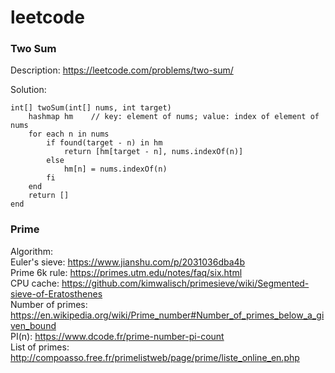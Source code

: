 # leetcode


### Two Sum ###
Description: https://leetcode.com/problems/two-sum/

Solution:
```
int[] twoSum(int[] nums, int target)
    hashmap hm    // key: element of nums; value: index of element of nums
    for each n in nums
        if found(target - n) in hm
            return [hm[target - n], nums.indexOf(n)]
        else
            hm[n] = nums.indexOf(n)
        fi
    end
    return []
end
```

### Prime ###

Algorithm:<br>
Euler's sieve: https://www.jianshu.com/p/2031036dba4b<br>
Prime 6k rule: https://primes.utm.edu/notes/faq/six.html<br>
CPU cache: https://github.com/kimwalisch/primesieve/wiki/Segmented-sieve-of-Eratosthenes<br>
Number of primes: https://en.wikipedia.org/wiki/Prime_number#Number_of_primes_below_a_given_bound<br>
PI(n): https://www.dcode.fr/prime-number-pi-count<br>
List of primes: http://compoasso.free.fr/primelistweb/page/prime/liste_online_en.php
